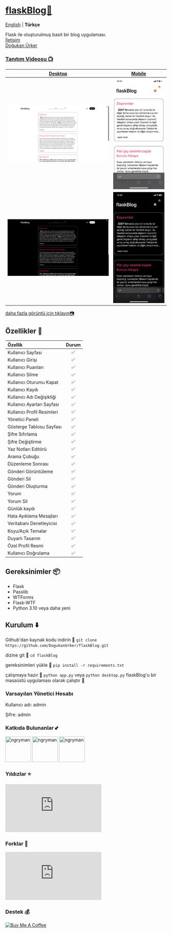 # [flaskBlog📜](https://dogukanurker.com/flaskblog)

[English](../README.md) | **Türkçe**

Flask ile oluşturulmuş basit bir blog uygulaması.
<br/>
[İletişim](mailto:dogukanurker@icloud.com)<br/>
[Doğukan Ürker](https://dogukanurker.com)

### [Tanıtım Videosu 📺](https://youtu.be/BTBXe6yPbLE)

| [Desktop](https://github.com/DogukanUrker/flaskBlog/tree/master/images/desktop) | [Mobile](https://github.com/DogukanUrker/flaskBlog/tree/master/images/mobile) |
| :-----------------------------------------------------------------------------: | :---------------------------------------------------------------------------: |
|                    ![appDesktop](/images/desktop/light.png)                     |                    ![appMobile](/images/mobile/light.jpeg)                    |
|                     ![appDesktop](/images/desktop/dark.png)                     |                    ![appMobile](/images/mobile/dark.jpeg)                     |

[daha fazla görüntü için tıklayın📷](https://github.com/DogukanUrker/flaskBlog/tree/master/images)

## Özellikler 💫

| Özellik                    | Durum |
| :------------------------- | :---: |
| Kullanıcı Sayfası          |  ✅   |
| Kullanıcı Girişi           |  ✅   |
| Kullanıcı Puanları         |  ✅   |
| Kullanıcı Silme            |  ✅   |
| Kullanıcı Oturumu Kapat    |  ✅   |
| Kullanıcı Kaydı            |  ✅   |
| Kullanıcı Adı Değişikliği  |  ✅   |
| Kullanıcı Ayarları Sayfası |  ✅   |
| Kullanıcı Profil Resimleri |  ✅   |
| Yönetici Paneli            |  ✅   |
| Gösterge Tablosu Sayfası   |  ✅   |
| Şifre Sıfırlama            |  ✅   |
| Şifre Değiştirme           |  ✅   |
| Yaz Notları Editörü        |  ✅   |
| Arama Çubuğu               |  ✅   |
| Düzenleme Sonrası          |  ✅   |
| Gönderi Görüntüleme        |  ✅   |
| Gönderi Sil                |  ✅   |
| Gönderi Oluşturma          |  ✅   |
| Yorum                      |  ✅   |
| Yorum Sil                  |  ✅   |
| Günlük kaydı               |  ✅   |
| Hata Ayıklama Mesajları    |  ✅   |
| Veritabanı Denetleyicisi   |  ✅   |
| Koyu/Açık Temalar          |  ✅   |
| Duyarlı Tasarım            |  ✅   |
| Özel Profil Resmi          |  ✅   |
| Kullanıcı Doğrulama        |  ✅   |

## Gereksinimler 📦

- Flask
- Passlib
- WTForms
- Flask-WTF
- Python 3.10 veya daha yeni

## Kurulum ⬇️

Github'dan kaynak kodu indirin 💾
`git clone https://github.com/DogukanUrker/flaskBlog.git`

dizine git 📁
`cd flaskBlog`

gereksinimleri yükle 🔽
`pip install -r requirements.txt`

çalışmaya hazır 🎉
`python app.py`
veya
`python desktop.py`
flaskBlog'u bir masaüstü uygulaması olarak çalıştır 💯

### Varsayılan Yönetici Hesabı

Kullanıcı adı: admin

Şifre: admin

### Katkıda Bulunanlar 💕

<a href="https://github.com/dogukanurker"><img src="https://avatars.githubusercontent.com/u/62756402" title="ngryman" width="80" height="80"></a>
<a href="https://github.com/adindrabkin"><img src="https://avatars.githubusercontent.com/u/47116975" title="ngryman" width="80" height="80"></a>
<a href="https://github.com/codehwang"><img src="https://avatars.githubusercontent.com/u/26578588" title="ngryman" width="80" height="80"></a>

### Yıldızlar ⭐

[![Stargazers for @DogukanUrker/flaskBlog](http://bytecrank.com/nastyox/reporoster/php/stargazersSVG.php?theme=dark&user=DogukanUrker&repo=flaskBlog)](https://github.com/DogukanUrker/flaskBlog/stargazers)

### Forklar 🍴

[![Forkers for @DogukanUrker/flaskBlog](http://bytecrank.com/nastyox/reporoster/php/forkersSVG.php?theme=dark&user=DogukanUrker&repo=flaskBlog)](https://github.com/DogukanUrker/flaskBlog/network/members)

### Destek 💰

<a href="https://dogukanurker.com/donate" target="_blank"><img src="https://cdn.buymeacoffee.com/buttons/v2/arial-red.png" alt="Buy Me A Coffee" style="height: 60px !important;width: 217px !important;" ></a>
